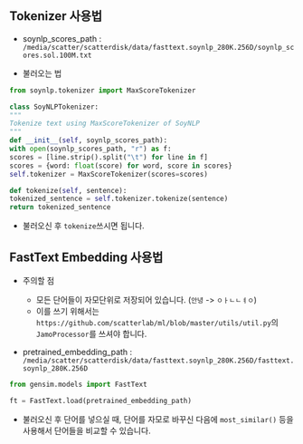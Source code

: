 
## Tokenizer 사용법

- soynlp_scores_path : `/media/scatter/scatterdisk/data/fasttext.soynlp_280K.256D/soynlp_scores.sol.100M.txt`

- 불러오는 법

~~~python
from soynlp.tokenizer import MaxScoreTokenizer

class SoyNLPTokenizer:
"""
Tokenize text using MaxScoreTokenizer of SoyNLP
"""
def __init__(self, soynlp_scores_path):
with open(soynlp_scores_path, "r") as f:
scores = [line.strip().split("\t") for line in f]
scores = {word: float(score) for word, score in scores}
self.tokenizer = MaxScoreTokenizer(scores=scores)

def tokenize(self, sentence):
tokenized_sentence = self.tokenizer.tokenize(sentence)
return tokenized_sentence
~~~

- 불러오신 후 `tokenize`쓰시면 됩니다.

## FastText Embedding 사용법
- 주의할 점
    - 모든 단어들이 자모단위로 저장되어 있습니다. (`안녕` -> `ㅇㅏㄴㄴㅕㅇ`)
    - 이를 쓰기 위해서는 `https://github.com/scatterlab/ml/blob/master/utils/util.py`의 `JamoProcessor`를 쓰셔야 합니다.

- pretrained_embedding_path : `/media/scatter/scatterdisk/data/fasttext.soynlp_280K.256D/fasttext.soynlp_280K.256D`

~~~python
from gensim.models import FastText

ft = FastText.load(pretrained_embedding_path)
~~~

- 불러오신 후 단어를 넣으실 때, 단어를 자모로 바꾸신 다음에 `most_similar()` 등을 사용해서 단어들을 비교할 수 있습니다.